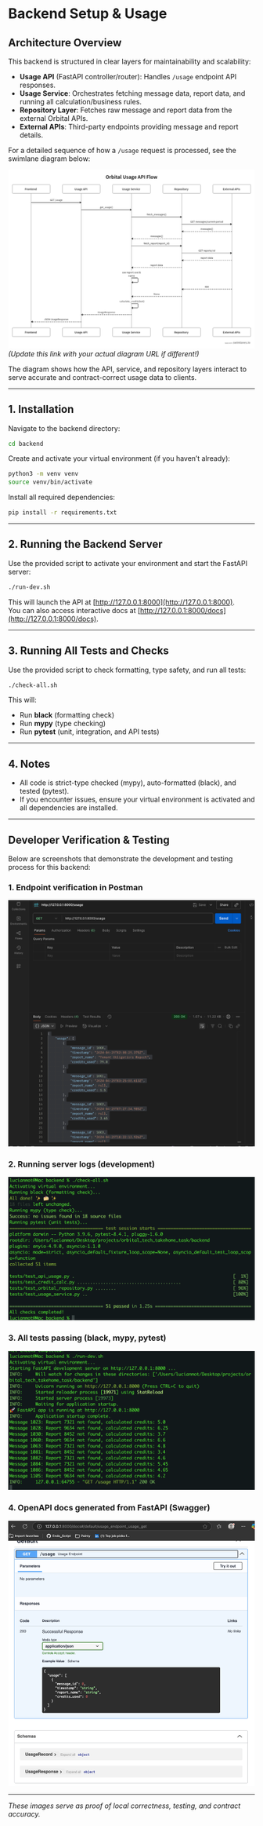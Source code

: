 
# Backend Setup & Usage

## Architecture Overview

This backend is structured in clear layers for maintainability and scalability:

- **Usage API** (FastAPI controller/router): Handles `/usage` endpoint API responses.
- **Usage Service**: Orchestrates fetching message data, report data, and running all calculation/business rules.
- **Repository Layer**: Fetches raw message and report data from the external Orbital APIs.
- **External APIs**: Third-party endpoints providing message and report details.

For a detailed sequence of how a `/usage` request is processed, see the swimlane diagram below:

![View the Usage API Flow Diagram on swimlanes.io](usage_api_diagram.png)  
*(Update this link with your actual diagram URL if different!)*

The diagram shows how the API, service, and repository layers interact to serve accurate and contract-correct usage data to clients.

---

## 1. Installation

Navigate to the backend directory:

```bash
cd backend
```

Create and activate your virtual environment (if you haven’t already):

```bash
python3 -m venv venv
source venv/bin/activate
```

Install all required dependencies:

```bash
pip install -r requirements.txt
```

---

## 2. Running the Backend Server

Use the provided script to activate your environment and start the FastAPI server:

```bash
./run-dev.sh
```

This will launch the API at [http://127.0.0.1:8000](http://127.0.0.1:8000).  
You can also access interactive docs at [http://127.0.0.1:8000/docs](http://127.0.0.1:8000/docs).

---

## 3. Running All Tests and Checks

Use the provided script to check formatting, type safety, and run all tests:

```bash
./check-all.sh
```

This will:
- Run **black** (formatting check)
- Run **mypy** (type checking)
- Run **pytest** (unit, integration, and API tests)

---

## 4. Notes

- All code is strict-type checked (mypy), auto-formatted (black), and tested (pytest).
- If you encounter issues, ensure your virtual environment is activated and all dependencies are installed.

---

## Developer Verification & Testing

Below are screenshots that demonstrate the development and testing process for this backend:

### 1. Endpoint verification in Postman

![Postman: GET /usage returns correct contract and data](screenshots/postman.png)

### 2. Running server logs (development)

![Backend running logs, including calculation messages](screenshots/running_logs.png)

### 3. All tests passing (black, mypy, pytest)

![All tests and checks passing (black, mypy, pytest)](screenshots/tests.png)

### 4. OpenAPI docs generated from FastAPI (Swagger)

![FastAPI docs: /usage endpoint contract and schemas](screenshots/api_docs.png)

---

*These images serve as proof of local correctness, testing, and contract accuracy.*